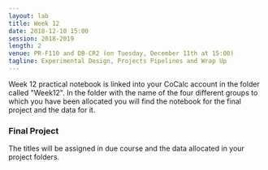 ```yaml
---
layout: lab
title: Week 12
date: 2018-12-10 15:00
session: 2018-2019
length: 2
venue: PR-F110 and DB-CR2 (on Tuesday, December 11th at 15:00)
tagline: Experimental Design, Projects Pipelines and Wrap Up
---
```


Week 12 practical notebook is linked into your CoCalc account in the folder called "Week12". In the folder with the name of the four different groups to which you have been allocated you will find the notebook for the final project and the data for it.  


### Final Project

The titles will be assigned in due course and the data allocated in your project folders.



